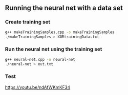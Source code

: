 ## Running the neural net with a data set 

### Create training set
```bash
g++ makeTrainingSamples.cpp -o makeTrainingSamples
./makeTrainingSamples > XORtrainingData.txt
```
### Run the neural net using the training set 
```bash
g++ neural-net.cpp -o neural-net
./neural-net > out.txt
```

### Test
https://youtu.be/ndAfWKmKF34